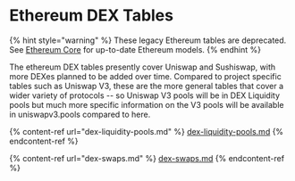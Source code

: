 # Ethereum DEX Tables

{% hint style="warning" %}
These legacy Ethereum tables are deprecated. See [Ethereum Core](../../ethereum-core-tables/) for up-to-date Ethereum models.
{% endhint %}

The ethereum DEX tables presently cover Uniswap and Sushiswap, with more DEXes planned to be added over time. Compared to project specific tables such as Uniswap V3, these are the more general tables that cover a wider variety of protocols -- so Uniswap V3 pools will be in DEX Liquidity pools but much more specific information on the V3 pools will be available in uniswapv3.pools compared to here.

{% content-ref url="dex-liquidity-pools.md" %}
[dex-liquidity-pools.md](dex-liquidity-pools.md)
{% endcontent-ref %}

{% content-ref url="dex-swaps.md" %}
[dex-swaps.md](dex-swaps.md)
{% endcontent-ref %}

